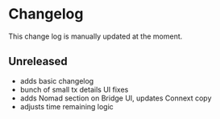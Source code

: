 Changelog
=========

This change log is manually updated at the moment.

Unreleased
--------------------------------
- adds basic changelog
- bunch of small tx details UI fixes
- adds Nomad section on Bridge UI, updates Connext copy
- adjusts time remaining logic
